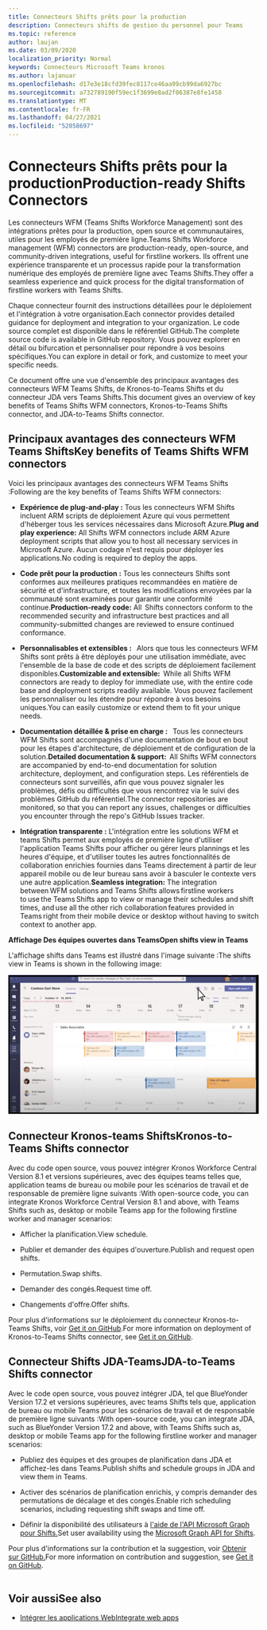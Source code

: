 ```yaml
---
title: Connecteurs Shifts prêts pour la production
description: Connecteurs shifts de gestion du personnel pour Teams
ms.topic: reference
author: laujan
ms.date: 03/09/2020
localization_priority: Normal
keywords: Connecteurs Microsoft Teams kronos
ms.author: lajanuar
ms.openlocfilehash: d17e3e18cfd39fec8117ce46aa99cb99da6927bc
ms.sourcegitcommit: a732789190f59ec1f3699e8ad2f06387e8fe1458
ms.translationtype: MT
ms.contentlocale: fr-FR
ms.lasthandoff: 04/27/2021
ms.locfileid: "52058697"
---
```

# <a name="production-ready-shifts-connectors"></a><span data-ttu-id="c1567-104">Connecteurs Shifts prêts pour la production</span><span class="sxs-lookup"><span data-stu-id="c1567-104">Production-ready Shifts Connectors</span></span>  

<span data-ttu-id="c1567-105">Les connecteurs WFM (Teams Shifts Workforce Management) sont des intégrations prêtes pour la production, open source et communautaires, utiles pour les employés de première ligne.</span><span class="sxs-lookup"><span data-stu-id="c1567-105">Teams Shifts Workforce management (WFM) connectors are production-ready, open-source, and community-driven integrations, useful for firstline workers.</span></span> <span data-ttu-id="c1567-106">Ils offrent une expérience transparente et un processus rapide pour la transformation numérique des employés de première ligne avec Teams Shifts.</span><span class="sxs-lookup"><span data-stu-id="c1567-106">They offer a seamless experience and quick process for the digital transformation of firstline workers with Teams Shifts.</span></span> 

<span data-ttu-id="c1567-107">Chaque connecteur fournit des instructions détaillées pour le déploiement et l'intégration à votre organisation.</span><span class="sxs-lookup"><span data-stu-id="c1567-107">Each connector provides detailed guidance for deployment and integration to your organization.</span></span> <span data-ttu-id="c1567-108">Le code source complet est disponible dans le référentiel GitHub.</span><span class="sxs-lookup"><span data-stu-id="c1567-108">The complete source code is available in GitHub repository.</span></span> <span data-ttu-id="c1567-109">Vous pouvez explorer en détail ou bifurcation et personnaliser pour répondre à vos besoins spécifiques.</span><span class="sxs-lookup"><span data-stu-id="c1567-109">You can explore in detail or fork, and customize to meet your specific needs.</span></span>   

<span data-ttu-id="c1567-110">Ce document offre une vue d'ensemble des principaux avantages des connecteurs WFM Teams Shifts, de Kronos-to-Teams Shifts et du connecteur JDA vers Teams Shifts.</span><span class="sxs-lookup"><span data-stu-id="c1567-110">This document gives an overview of key benefits of Teams Shifts WFM connectors, Kronos-to-Teams Shifts connector, and JDA-to-Teams Shifts connector.</span></span>

## <a name="key-benefits-of-teams-shifts-wfm-connectors"></a><span data-ttu-id="c1567-111">Principaux avantages des connecteurs WFM Teams Shifts</span><span class="sxs-lookup"><span data-stu-id="c1567-111">Key benefits of Teams Shifts WFM connectors</span></span>

<span data-ttu-id="c1567-112">Voici les principaux avantages des connecteurs WFM Teams Shifts :</span><span class="sxs-lookup"><span data-stu-id="c1567-112">Following are the key benefits of Teams Shifts WFM connectors:</span></span>

* <span data-ttu-id="c1567-113">**Expérience de plug-and-play :** Tous les connecteurs WFM Shifts incluent ARM scripts de déploiement Azure qui vous permettent d'héberger tous les services nécessaires dans Microsoft Azure.</span><span class="sxs-lookup"><span data-stu-id="c1567-113">**Plug and play experience:** All Shifts WFM connectors include ARM Azure deployment scripts that allow you to host all necessary services in Microsoft Azure.</span></span> <span data-ttu-id="c1567-114">Aucun codage n'est requis pour déployer les applications.</span><span class="sxs-lookup"><span data-stu-id="c1567-114">No coding is required to deploy the apps.</span></span>

* <span data-ttu-id="c1567-115">**Code prêt pour la production :** Tous les connecteurs Shifts sont conformes aux meilleures pratiques recommandées en matière de sécurité et d'infrastructure, et toutes les modifications envoyées par la communauté sont examinées pour garantir une conformité continue.</span><span class="sxs-lookup"><span data-stu-id="c1567-115">**Production-ready code:** All  Shifts connectors conform to the recommended security and infrastructure best practices and all community-submitted changes are reviewed to ensure continued conformance.</span></span>

* <span data-ttu-id="c1567-116">**Personnalisables et extensibles :**   Alors que tous les connecteurs WFM Shifts sont prêts à être déployés pour une utilisation immédiate, avec l'ensemble de la base de code et des scripts de déploiement facilement disponibles.</span><span class="sxs-lookup"><span data-stu-id="c1567-116">**Customizable and extensible:**  While all Shifts WFM connectors are ready to deploy for immediate use, with the entire code base and deployment scripts readily available.</span></span> <span data-ttu-id="c1567-117">Vous pouvez facilement les personnaliser ou les étendre pour répondre à vos besoins uniques.</span><span class="sxs-lookup"><span data-stu-id="c1567-117">You can easily customize or extend them to fit your unique needs.</span></span>

* <span data-ttu-id="c1567-118">**Documentation détaillée & prise en charge :**   Tous les connecteurs WFM Shifts sont accompagnés d'une documentation de bout en bout pour les étapes d'architecture, de déploiement et de configuration de la solution.</span><span class="sxs-lookup"><span data-stu-id="c1567-118">**Detailed documentation & support:**  All Shifts WFM connectors are accompanied by end-to-end documentation for solution architecture, deployment, and configuration steps.</span></span> <span data-ttu-id="c1567-119">Les référentiels de connecteurs sont surveillés, afin que vous pouvez signaler les problèmes, défis ou difficultés que vous rencontrez via le suivi des problèmes GitHub du référentiel.</span><span class="sxs-lookup"><span data-stu-id="c1567-119">The connector repositories are monitored, so that you can report any issues, challenges or difficulties you encounter through the repo's GitHub Issues tracker.</span></span>

* <span data-ttu-id="c1567-120">**Intégration transparente :** L'intégration entre les solutions WFM et teams Shifts permet aux employés de première ligne d'utiliser l'application Teams Shifts pour afficher ou gérer leurs plannings et les heures d'équipe, et d'utiliser toutes les autres fonctionnalités de collaboration enrichies fournies dans Teams directement à partir de leur appareil mobile ou de leur bureau sans avoir à basculer le contexte vers une autre application.</span><span class="sxs-lookup"><span data-stu-id="c1567-120">**Seamless integration:** The integration between WFM solutions and Teams Shifts allows firstline workers to use the Teams Shifts app to view or manage their schedules and shift times, and use all the other rich collaboration features provided in Teams right from their mobile device or desktop without having to switch context to another app.</span></span>  

<span data-ttu-id="c1567-121">**Affichage Des équipes ouvertes dans Teams**</span><span class="sxs-lookup"><span data-stu-id="c1567-121">**Open shifts view in Teams**</span></span> 

<span data-ttu-id="c1567-122">L'affichage shifts dans Teams est illustré dans l'image suivante :</span><span class="sxs-lookup"><span data-stu-id="c1567-122">The shifts view in Teams is shown in the following image:</span></span> 

![Équipes ouvertes dans Teams](../assets/images/teams-open-shifts-view.png)

## <a name="kronos-to-teams-shifts-connector"></a><span data-ttu-id="c1567-124">Connecteur Kronos-teams Shifts</span><span class="sxs-lookup"><span data-stu-id="c1567-124">Kronos-to-Teams Shifts connector</span></span>

<span data-ttu-id="c1567-125">Avec du code open source, vous pouvez intégrer Kronos Workforce Central Version 8.1 et versions supérieures, avec des équipes teams telles que, application teams de bureau ou mobile pour les scénarios de travail et de responsable de première ligne suivants :</span><span class="sxs-lookup"><span data-stu-id="c1567-125">With open-source code, you can integrate Kronos Workforce Central Version 8.1 and above, with Teams Shifts such as, desktop or mobile Teams app for the following firstline worker and manager scenarios:</span></span>

* <span data-ttu-id="c1567-126">Afficher la planification.</span><span class="sxs-lookup"><span data-stu-id="c1567-126">View schedule.</span></span>

* <span data-ttu-id="c1567-127">Publier et demander des équipes d'ouverture.</span><span class="sxs-lookup"><span data-stu-id="c1567-127">Publish and request open shifts.</span></span>

* <span data-ttu-id="c1567-128">Permutation.</span><span class="sxs-lookup"><span data-stu-id="c1567-128">Swap shifts.</span></span>

* <span data-ttu-id="c1567-129">Demander des congés.</span><span class="sxs-lookup"><span data-stu-id="c1567-129">Request time off.</span></span>

* <span data-ttu-id="c1567-130">Changements d'offre.</span><span class="sxs-lookup"><span data-stu-id="c1567-130">Offer shifts.</span></span>

<span data-ttu-id="c1567-131">Pour plus d'informations sur le déploiement du connecteur Kronos-to-Teams Shifts, voir [Get it on GitHub](https://aka.ms/KronosShiftsConnector).</span><span class="sxs-lookup"><span data-stu-id="c1567-131">For more information on deployment of Kronos-to-Teams Shifts connector, see [Get it on GitHub](https://aka.ms/KronosShiftsConnector).</span></span>

## <a name="jda-to-teams-shifts-connector"></a><span data-ttu-id="c1567-132">Connecteur Shifts JDA-Teams</span><span class="sxs-lookup"><span data-stu-id="c1567-132">JDA-to-Teams Shifts connector</span></span>

<span data-ttu-id="c1567-133">Avec le code open source, vous pouvez intégrer JDA, tel que BlueYonder Version 17.2 et versions supérieures, avec teams Shifts tels que, application de bureau ou mobile Teams pour les scénarios de travail et de responsable de première ligne suivants :</span><span class="sxs-lookup"><span data-stu-id="c1567-133">With open-source code, you can integrate JDA, such as BlueYonder Version 17.2 and above, with Teams Shifts  such as, desktop or mobile Teams app for the following firstline worker and manager scenarios:</span></span>

* <span data-ttu-id="c1567-134">Publiez des équipes et des groupes de planification dans JDA et affichez-les dans Teams.</span><span class="sxs-lookup"><span data-stu-id="c1567-134">Publish shifts and schedule groups in JDA and view them in Teams.</span></span>

* <span data-ttu-id="c1567-135">Activer des scénarios de planification enrichis, y compris demander des permutations de décalage et des congés.</span><span class="sxs-lookup"><span data-stu-id="c1567-135">Enable rich scheduling scenarios, including requesting shift swaps and time off.</span></span>

* <span data-ttu-id="c1567-136">Définir la disponibilité des utilisateurs à [l'aide de l'API Microsoft Graph pour Shifts.](/graph/api/resources/shift?view=graph-rest-beta&preserve-view=true)</span><span class="sxs-lookup"><span data-stu-id="c1567-136">Set user availability using the [Microsoft Graph API for Shifts](/graph/api/resources/shift?view=graph-rest-beta&preserve-view=true).</span></span>

<span data-ttu-id="c1567-137">Pour plus d'informations sur la contribution et la suggestion, voir [Obtenir sur GitHub.](https://aka.ms/JDAShiftsConnector)</span><span class="sxs-lookup"><span data-stu-id="c1567-137">For more information on contribution and suggestion, see [Get it on GitHub](https://aka.ms/JDAShiftsConnector).</span></span></br></br>

## <a name="see-also"></a><span data-ttu-id="c1567-138">Voir aussi</span><span class="sxs-lookup"><span data-stu-id="c1567-138">See also</span></span>

- [<span data-ttu-id="c1567-139">Intégrer les applications Web</span><span class="sxs-lookup"><span data-stu-id="c1567-139">Integrate web apps</span></span>](~/samples/integrate-web-apps-overview.md)
